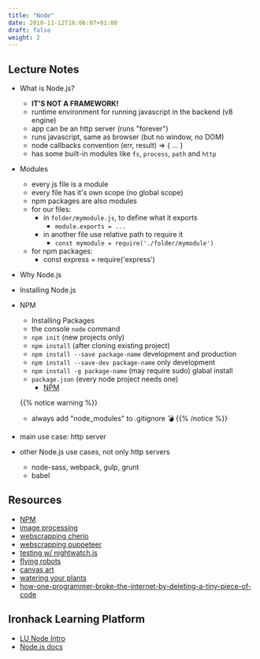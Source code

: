 ```yaml
---
title: "Node"
date: 2018-11-12T16:06:07+01:00
draft: false
weight: 2
---
```


## Lecture Notes

- What is Node.js?
  - **IT'S NOT A FRAMEWORK!**
  - runtime environment for running javascript in the backend (v8 engine)
  - app can be an http server (runs "forever")
  - runs javascript, same as browser (but no window, no DOM)
  - node callbacks convention (err, result) => { ... }
  - has some built-in modules like `fs`, `process`, `path` and `http`

- Modules
  - every js file is a module
  - every file has it's own scope (no global scope)
  - npm packages are also modules
  - for our files:
    - in `folder/mymodule.js`, to define what it exports
      - `module.exports = ...`
    - in another file use relative path to require it
      - `const mymodule = require('./folder/mymodule')`
  - for npm packages:
    - const express = require('express')

- Why Node.js
  
- Installing Node.js
  
- NPM
  - Installing Packages
  - the console `node` command
  - `npm init` (new projects only)
  - `npm install` (after cloning existing project)
  - `npm install --save package-name` development and production
  - `npm install --save-dev package-name` only development
  - `npm install -g package-name` (may require sudo) glabal install
  - `package.json` (every node project needs one)
	- [NPM](http://npmjs.org)

  {{% notice warning %}}
  - always add "node_modules" to .gitignore 💣
  {{% /notice %}}

- main use case: http server

- other Node.js use cases, not only http servers
  - node-sass, webpack, gulp, grunt
  - babel


## Resources

- [NPM](http://npmjs.org)
- [image processing](https://www.youtube.com/watch?v=iW6eWvxpfvc)
- [webscrapping cherio](https://www.youtube.com/watch?v=eUYMiztBEdY)
- [webscrapping puppeteer](https://github.com/GoogleChrome/puppeteer)
- [testing w/ nightwatch.js](https://www.youtube.com/watch?v=zzofkNaoPYE)
- [flying robots](http://www.nodecopter.com/)
- [canvas art](https://mattdesl.svbtle.com/generative-art-with-nodejs-and-canvas)
- [watering your plants](https://www.instructables.com/id/IoT-NFT-Aquaponic-System-Controler-with-WebApp-Int/)
- [how-one-programmer-broke-the-internet-by-deleting-a-tiny-piece-of-code](https://qz.com/646467/how-one-programmer-broke-the-internet-by-deleting-a-tiny-piece-of-code/)

## Ironhack Learning Platform

- [LU Node Intro](http://learn.ironhack.com/#/learning_unit/3985)
- [Node.js docs](https://nodejs.org/dist/latest-v10.x/docs/api/)


<!-- 
- build a quote generator w/ functions + array modules + chalk
- create repo in github for the codealong: https://github.com/tawebbcn/node-intro
  - remember the gitignore
- made the cohort clone the repo of the person to the right for them to find out that it won't work
  - introduce npm install

```js
function getRandomIntInclusive(min, max) {
  min = Math.ceil(min);
  max = Math.floor(max);
  return Math.floor(Math.random() * (max - min + 1)) + min; //The maximum is inclusive and the minimum is inclusive 
}

var quoteSource=[
		{
			quote: "Start by doing what's necessary; then do what's possible; and suddenly you are doing the impossible.",
			name:"Francis of Assisi"
	    },
	    {
	    	quote:"Believe you can and you're halfway there.",
	    	name:"Theodore Roosevelt"
	    },
	    {
	    	quote:"It does not matter how slowly you go as long as you do not stop.",
	    	name:"Confucius"
	    },
	    {
	    	quote:"Our greatest weakness lies in giving up. The most certain way to succeed is always to try just one more time.",
	    	name:"Thomas A. Edison"
	    },
	    {
	    	quote:"The will to win, the desire to succeed, the urge to reach your full potential... these are the keys that will unlock the door to personal excellence.",
	    	name:"Confucius"
	    },
	    {
	    	quote:"Don't watch the clock; do what it does. Keep going.",
	    	name:"Sam Levenson"
	    },
	    {
	    	quote:"A creative man is motivated by the desire to achieve, not by the desire to beat others.",
	    	name:"Ayn Rand"
	    },
	    {
	    	quote:"A creative man is motivated by the desire to achieve, not by the desire to beat others.",
	    	name:"Ayn Rand"
	    },
	    {
	    	quote:"Expect problems and eat them for breakfast.",
	    	name:"Alfred A. Montapert"
	    },
	    {
	    	quote:"Start where you are. Use what you have. Do what you can.",
	    	name:"Arthur Ashe"
	    },
	    {
	    	quote:"Ever tried. Ever failed. No matter. Try Again. Fail again. Fail better.",
	    	name:"Samuel Beckett"
	    },
	    {
	    	quote:"Be yourself; everyone else is already taken.",
	    	name:"Oscar Wilde"
	    },
	    {
	    	quote:"Two things are infinite: the universe and human stupidity; and I'm not sure about the universe.",
	    	name:"Albert Einstein"
	    },
	    {
	    	quote:"Always remember that you are absolutely unique. Just like everyone else.",
	    	name:"Margaret Mead"
	    },
	    {
	    	quote:"Do not take life too seriously. You will never get out of it alive.",
	    	name:"Elbert Hubbard"
	    },
	    {
	    	quote:"People who think they know everything are a great annoyance to those of us who do.",
	    	name:"Isaac Asimov"
	    },
	    {
	    	quote:"Procrastination is the art of keeping up with yesterday.",
	    	name:"Don Marquis"
	    },
	    {
	    	quote:"Get your facts first, then you can distort them as you please.",
	    	name:"Mark Twain"
	    },
	    {
	    	quote:"A day without sunshine is like, you know, night.",
	    	name:"Steve Martin"
	    },
	    {
	    	quote:"My grandmother started walking five miles a day when she was sixty. She's ninety-seven now, and we don't know where the hell she is.",
	    	name:"Ellen DeGeneres"
	    },
	    {
	    	quote:"Don't sweat the petty things and don't pet the sweaty things.",
	    	name:"George Carlin"
	    },
	    {
	    	quote:"Always do whatever's next.",
	    	name:"George Carlin"
	    },
	    {
	    	quote:"Atheism is a non-prophet organization.",
	    	name:"George Carlin"
	    },
	    {
	    	quote:"Hapiness is not something ready made. It comes from your own actions.",
	    	name:"Dalai Lama"
	    }
```



	]; -->